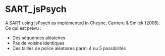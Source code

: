 # SART_jsPsych
A SART using jsPsych as implemented in Cheyne, Carriere & Smilek (2006). 
Ce qui est prévu : 
- Des séquences aléatoires
- Pas de voisins identiques
- Des tailles de police aléatoires parmi 4 ou 5 possibilités
